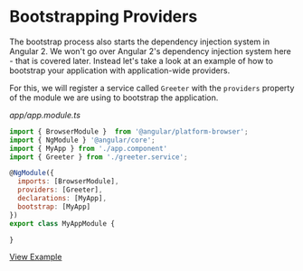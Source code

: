 # Bootstrapping Providers

The bootstrap process also starts the dependency injection system in Angular 2.
We won't go over Angular 2's dependency injection system here - that is covered later.
Instead let's take a look at an example of how to bootstrap your application with application-wide providers.

For this, we will register a service called `Greeter` with the `providers` property of the module we are using to bootstrap the application.

_*app/app.module.ts*_
```js
import { BrowserModule }  from '@angular/platform-browser';  
import { NgModule } '@angular/core';
import { MyApp } from './app.component'
import { Greeter } from './greeter.service';

@NgModule({
  imports: [BrowserModule],
  providers: [Greeter],
  declarations: [MyApp],
  bootstrap: [MyApp]
})
export class MyAppModule {

}
```

[View Example](https://plnkr.co/edit/0E5SG8?p=preview)
